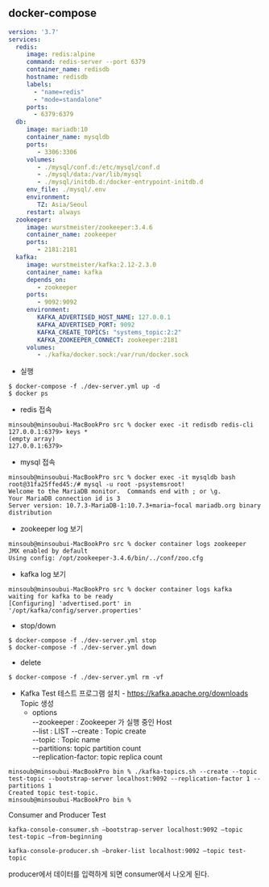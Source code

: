 ## docker-compose
```yaml
version: '3.7'
services:
  redis:
     image: redis:alpine
     command: redis-server --port 6379
     container_name: redisdb
     hostname: redisdb
     labels:
       - "name=redis"
       - "mode=standalone"
     ports:
       - 6379:6379
  db:
     image: mariadb:10
     container_name: mysqldb
     ports:
        - 3306:3306
     volumes:
        - ./mysql/conf.d:/etc/mysql/conf.d
        - ./mysql/data:/var/lib/mysql
        - ./mysql/initdb.d:/docker-entrypoint-initdb.d
     env_file: ./mysql/.env
     environment:
        TZ: Asia/Seoul
     restart: always
  zookeeper:
     image: wurstmeister/zookeeper:3.4.6
     container_name: zookeeper
     ports:
        - 2181:2181
  kafka:
     image: wurstmeister/kafka:2.12-2.3.0
     container_name: kafka
     depends_on:
        - zookeeper
     ports:
        - 9092:9092
     environment:
        KAFKA_ADVERTISED_HOST_NAME: 127.0.0.1
        KAFKA_ADVERTISED_PORT: 9092
        KAFKA_CREATE_TOPICS: "systems_topic:2:2"
        KAFKA_ZOOKEEPER_CONNECT: zookeeper:2181
     volumes:
        - ./kafka/docker.sock:/var/run/docker.sock
```
- 실행
```shell
$ docker-compose -f ./dev-server.yml up -d
$ docker ps
```
- redis 접속
```shell
minsoub@minsoubui-MacBookPro src % docker exec -it redisdb redis-cli
127.0.0.1:6379> keys *
(empty array)
127.0.0.1:6379> 
```
- mysql 접속
```shell
minsoub@minsoubui-MacBookPro src % docker exec -it mysqldb bash
root@31fa25ffed45:/# mysql -u root -psystemsroot!
Welcome to the MariaDB monitor.  Commands end with ; or \g.
Your MariaDB connection id is 3
Server version: 10.7.3-MariaDB-1:10.7.3+maria~focal mariadb.org binary distribution
```
- zookeeper log 보기
```shell
minsoub@minsoubui-MacBookPro src % docker container logs zookeeper
JMX enabled by default
Using config: /opt/zookeeper-3.4.6/bin/../conf/zoo.cfg
```
- kafka log 보기
```shell
minsoub@minsoubui-MacBookPro src % docker container logs kafka           
waiting for kafka to be ready
[Configuring] 'advertised.port' in '/opt/kafka/config/server.properties'
```
- stop/down
```shell
$ docker-compose -f ./dev-server.yml stop
$ docker-compose -f ./dev-server.yml down
```
- delete
```shell
$ docker-compose -f ./dev-server.yml rm -vf
```
- Kafka Test
테스트 프로그램 설치 - https://kafka.apache.org/downloads   
Topic 생성   
  - options   
    --zookeeper : Zookeeper 가 실행 중인 Host   
    --list : LIST
    --create : Topic create   
    --topic : Topic name   
    --partitions: topic partition count   
    --replication-factor: topic replica count
```
minsoub@minsoubui-MacBookPro bin % ./kafka-topics.sh --create --topic test-topic --bootstrap-server localhost:9092 --replication-factor 1 --partitions 1
Created topic test-topic.
minsoub@minsoubui-MacBookPro bin % 
```
Consumer and Producer Test
```shell
kafka-console-consumer.sh –bootstrap-server localhost:9092 –topic test-topic –from-beginning
```
```shell
kafka-console-producer.sh –broker-list localhost:9092 –topic test-topic
```
producer에서 데이터를 입력하게 되면 consumer에서 나오게 된다.   